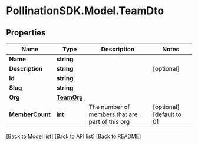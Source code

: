 
# PollinationSDK.Model.TeamDto

## Properties

Name | Type | Description | Notes
------------ | ------------- | ------------- | -------------
**Name** | **string** |  | 
**Description** | **string** |  | [optional] 
**Id** | **string** |  | 
**Slug** | **string** |  | 
**Org** | [**TeamOrg**](TeamOrg.md) |  | 
**MemberCount** | **int** | The number of members that are part of this org | [optional] [default to 0]

[[Back to Model list]](../README.md#documentation-for-models)
[[Back to API list]](../README.md#documentation-for-api-endpoints)
[[Back to README]](../README.md)

